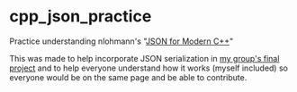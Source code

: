 # cpp_json_practice
Practice understanding nlohmann's "[JSON for Modern C++](https://github.com/nlohmann/json)"

This was made to help incorporate JSON serialization in [my group's final project](https://github.com/SleepyLark/cs3505-Sprite-Editor) and to help everyone understand how it works (myself included) so everyone would be on the same page and be able to contribute.
